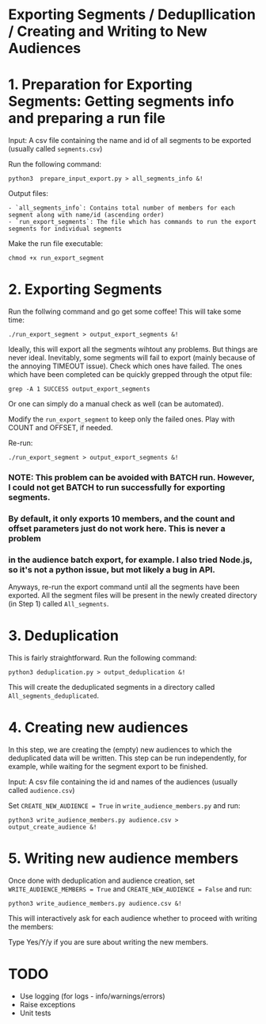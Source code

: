 # Exporting Segments / Dedupllication / Creating and Writing to New Audiences

# 1. Preparation for Exporting Segments: Getting segments info and preparing a run file

Input: A csv file containing the name and id of all segments to be exported (usually called `segments.csv`) 

Run the following command:

`python3  prepare_input_export.py > all_segments_info &!`

Output files:

	- `all_segments_info`: Contains total number of members for each segment along with name/id (ascending order)
	- `run_export_segments`: The file which has commands to run the export segments for individual segments

Make the run file executable:

`chmod +x run_export_segment`


# 2. Exporting Segments

Run the follwing command and go get some coffee! This will take some time:

`./run_export_segment > output_export_segments &!`

Ideally, this will export all the segments wihtout any problems. But things are never ideal. Inevitably, some
segments will fail to export (mainly because of the annoying TIMEOUT issue). Check which ones have failed.
The ones which have been completed can be quickly grepped through the otput file:

`grep -A 1 SUCCESS output_export_segments`

Or one can simply do a manual check as well (can be automated). 

Modify the `run_export_segment` to keep only the failed ones. Play with COUNT and OFFSET, if needed.

Re-run:

`./run_export_segment > output_export_segments &!`

### NOTE: This problem can be avoided with BATCH run. However, I could not get BATCH to run successfully for exporting segments. 
### By default, it only exports 10 members, and the count and offset parameters just do not work here. This is never a problem
### in the audience batch export, for example. I also tried Node.js, so it's not a python issue, but mot likely a bug in API. 

Anyways, re-run the export command until all the segments have been exported.
All the segment files will be present in the newly created directory (in Step 1) called `All_segments`.

# 3. Deduplication

This is fairly straightforward. Run the following command:

`python3 deduplication.py > output_deduplication &!`

This will create the deduplicated segments in a directory called `All_segments_deduplicated`.

# 4. Creating new audiences

In this step, we are creating the (empty) new audiences to which the deduplicated data will  be written. 
This step can be run independently, for example, while waiting for the segment export to be finished.

Input: A csv file containing the id and names of the audiences (usually called `audience.csv`)

Set `CREATE_NEW_AUDIENCE = True` in `write_audience_members.py` and run:

`python3 write_audience_members.py audience.csv > output_create_audience &!`

# 5. Writing new audience members 

Once done with deduplication and audience creation, set `WRITE_AUDIENCE_MEMBERS = True` and `CREATE_NEW_AUDIENCE = False` and run:

`python3 write_audience_members.py audience.csv &!`

This will interactively ask for each audience whether to proceed with writing the members:

Type Yes/Y/y if you are sure about writing the new members. 


# TODO

- Use logging (for logs - info/warnings/errors)
- Raise exceptions
- Unit tests


